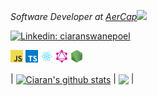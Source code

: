 <!--Header image created with: https://leviarista.github.io/github-profile-header-generator/-->



<p><em>Software Developer at <a href="http://www.aercap.com">AerCap</a><img src="https://media.giphy.com/media/hVxJUqWXVrCGTDpnVU/giphy.gif" width="30">
</em></p>

[![Linkedin: ciaranswanepoel](https://img.shields.io/badge/-ciaranswanepoel-blue?style=flat-square&logo=Linkedin&logoColor=white&link=https://www.linkedin.com/in/ciaranswanepoel/)](https://www.linkedin.com/in/ciaranswanepoel/)

<code><img height="20" alt="javascript" src="https://raw.githubusercontent.com/github/explore/80688e429a7d4ef2fca1e82350fe8e3517d3494d/topics/javascript/javascript.png"></code>
<code><img height="20" alt="typescript" src="https://raw.githubusercontent.com/github/explore/80688e429a7d4ef2fca1e82350fe8e3517d3494d/topics/typescript/typescript.png"></code>
<code><img height="20" alt="react" src="https://raw.githubusercontent.com/github/explore/80688e429a7d4ef2fca1e82350fe8e3517d3494d/topics/react/react.png"></code>
<code><img height="20" alt="graphql" src="https://raw.githubusercontent.com/github/explore/5c058a388828bb5fde0bcafd4bc867b5bb3f26f3/topics/graphql/graphql.png"></code>
<code><img height="20" alt="nodejs" src="https://raw.githubusercontent.com/github/explore/80688e429a7d4ef2fca1e82350fe8e3517d3494d/topics/nodejs/nodejs.png"></code>

| <a href="https://github.com/Ciaran97/github-readme-stats"><img align="center" src="https://github-readme-stats.vercel.app/api?username=Ciaran97&show_icons=true&include_all_commits=true&theme=dark" alt="Ciaran's github stats" /></a> | <a href="https://github.com/Ciaran97/github-readme-stats"><img align="center" src="https://github-readme-stats.vercel.app/api/top-langs/?username=Ciaran97&layout=compact&theme=dark" /></a> |


